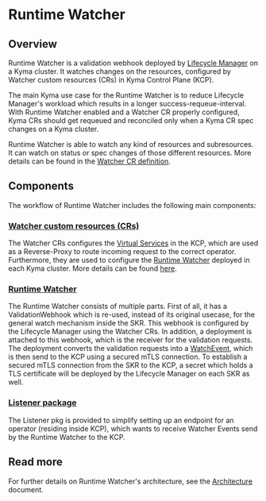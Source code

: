 
# Runtime Watcher

## Overview

Runtime Watcher is a validation webhook deployed by [Lifecycle Manager](https://github.com/kyma-project/lifecycle-manager) on a Kyma cluster. It watches changes on the resources, configured by Watcher custom resources (CRs) in Kyma Control Plane (KCP).

The main Kyma use case for the Runtime Watcher is to reduce Lifecycle Manager's workload which results in a longer success-requeue-interval. With Runtime Watcher enabled and a Watcher CR properly configured, Kyma CRs should get requeued and reconciled only when a Kyma CR spec changes on a Kyma cluster.

Runtime Watcher is able to watch any kind of resources and subresources. It can watch on status or spec changes of those different resources. More details can be found in the [Watcher CR definition](https://github.com/kyma-project/lifecycle-manager/blob/main/api/v1beta2/watcher_types.go).


## Components

The workflow of Runtime Watcher includes the following main components:

### [Watcher custom resources (CRs)](https://github.com/kyma-project/lifecycle-manager/blob/main/api/v1beta2/watcher_types.go)
The Watcher CRs configures the [Virtual Services](https://istio.io/latest/docs/reference/config/networking/virtual-service/) in the KCP, which are used as a Reverse-Proxy to route incoming request to the correct operator. Furthermore, they are used to configure the [Runtime Watcher](###runtime-watcher) deployed in each Kyma cluster. More details can be found [here](./docs/05-10-api.md).

### [Runtime Watcher](https://github.com/kyma-project/runtime-watcher/tree/main/runtime-watcher)
The Runtime Watcher consists of multiple parts. First of all, it has a ValidationWebhook which is re-used, instead of its original usecase, for the general watch mechanism inside the SKR. This webhook is configured by the Lifecycle Manager using the Watcher CRs. In addition, a deployment is attached to this webhook, which is the receiver for the validation requests. The deployment converts the validation requests into a [WatchEvent](https://github.com/kyma-project/runtime-watcher/blob/de040bddeba1a7875e3a0e626db4634134971022/listener/pkg/types/event.go#L8), which is then send to the KCP using a secured mTLS connection. To establish a secured mTLS connection from the SKR to the KCP, a secret which holds a TLS certificate will be deployed by the Lifecycle Manager on each SKR as well.


### [Listener package](https://github.com/kyma-project/runtime-watcher/tree/main/listener)
The Listener pkg is provided to simplify setting up an endpoint for an operator (residing inside KCP), which wants to receive                                                                                                                                                                                      Watcher Events send by the Runtime Watcher to the KCP.

## Read more

For further details on Runtime Watcher's architecture, see the [Architecture](./docs/01-architecture.md) document.
